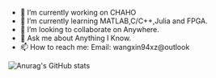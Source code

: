 

- 🔭 I’m currently working on CHAHO
- 🌱 I’m currently learning MATLAB,C/C++,Julia and FPGA.
- 👯 I’m looking to collaborate on Anywhere.
- 💬 Ask me about Anything I Know.
- 📫 How to reach me: Email: wangxin94xz@outlook 

![Anurag's GitHub stats](https://github-readme-stats.vercel.app/api?username=HsinWang94&show_icons=true&theme=tokyonight)
